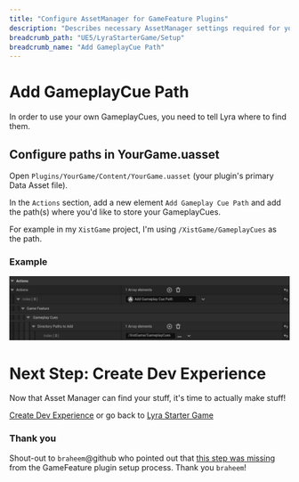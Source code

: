 ```yaml
---
title: "Configure AssetManager for GameFeature Plugins"
description: "Describes necessary AssetManager settings required for your GameFeature Plugin to work"
breadcrumb_path: "UE5/LyraStarterGame/Setup"
breadcrumb_name: "Add GameplayCue Path"
---
```



# Add GameplayCue Path

In order to use your own GameplayCues, you need to tell Lyra where to find them.


## Configure paths in YourGame.uasset

Open `Plugins/YourGame/Content/YourGame.uasset` (your plugin's primary Data Asset file).

In the `Actions` section, add a new element `Add Gameplay Cue Path` and add the path(s) where you'd like to store your GameplayCues.

For example in my `XistGame` project, I'm using `/XistGame/GameplayCues` as the path.


### Example

<img src="../screenshots/GamePlugin-Actions/AddGameplayCuePath.png" />


# Next Step: Create Dev Experience

Now that Asset Manager can find your stuff, it's time to actually make stuff!

[Create Dev Experience](/UE5/LyraStarterGame/How-To-Create-New-GameFeature-Dev-Experience)
or go back to [Lyra Starter Game](/UE5/LyraStarterGame/)


### Thank you

Shout-out to `braheem`@github who pointed out that
[this step was missing](https://github.com/x157/x157.github.io/issues/2)
from the GameFeature plugin setup process.  Thank you `braheem`!
